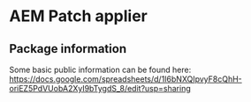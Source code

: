 # AEM Patch applier

## Package information
Some basic public information can be found here: https://docs.google.com/spreadsheets/d/1I6bNXQIpvyF8cQhH-oriEZ5PdVUobA2XyI9bTygdS_8/edit?usp=sharing

